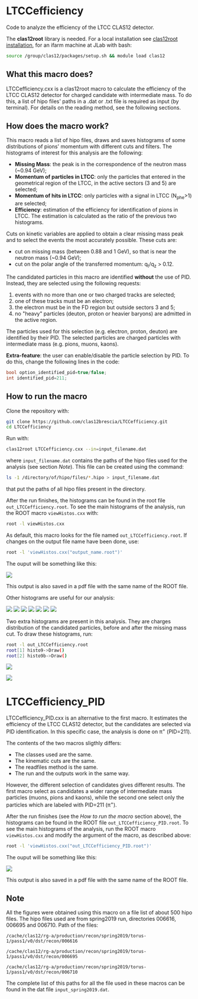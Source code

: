 # LTCCefficiency

Code to analyze the efficiency of the LTCC CLAS12 detector.

The **clas12root** library is needed. For a local installation see [clas12root installation](https://github.com/clas12brescia/LTCCefficiency/blob/main/misc/clas12root_installation.md), for an ifarm machine at JLab with bash:
```bash
source /group/clas12/packages/setup.sh && module load clas12
```


## What this macro does?

LTCCefficiency.cxx is a clas12root macro to calculate the efficiency of the LTCC CLAS12 detector for charged candidate with intermediate mass.
To do this, a list of hipo files' paths in a .dat or .txt file is required as input (by terminal).
For details on the reading method, see the following sections. 

## How does the macro work?

This macro reads a list of hipo files, draws and saves histograms of some distributions of pions' momentum with different cuts and filters.
The histograms of interest for this analysis are the following:

* **Missing Mass**: the peak is in the correspondence of the neutron mass (~0.94 GeV);
* **Momentum of particles in LTCC**: only the particles that entered in the geometrical region of the LTCC, in the active sectors (3 and 5) are selected;
* **Momentum of hits in LTCC**: only particles with a signal in LTCC (N<sub>phe</sub>>1) are selected;    
* **Efficiency**: estimation of the efficiency for identification of pions in LTCC. The estimation is calculated as the ratio of the previous two histograms.

Cuts on kinetic variables are applied to obtain a clear missing mass peak and to select the events the most accurately possible.
These cuts are:

* cut on missing mass (between 0.88 and 1 GeV), so that is near the neutron mass (~0.94 GeV);
* cut on the polar angle of the transferred momentum: q<sub>t</sub>/q<sub>z</sub> > 0.12.

The candidated particles in this macro are identified **without** the use of PID. 
Instead, they are selected using the following requests:

1. events with no more than one or two charged tracks are selected;
1. one of these tracks must be an electron;
1. the electron must be in the FD region but outside sectors 3 and 5;
1. no "heavy" particles (deuton, proton or heavier baryons) are admitted in the active region.

The particles used for this selection (e.g. electron, proton, deuton) are identified by their PID.
The selected particles are charged particles with intermediate mass (e.g. pions, muons, kaons).

**Extra-feature**: the user can enable/disable the particle selection by PID. To do this, change the following lines in the code:

```c++
bool option_identified_pid=true/false;
int identified_pid=211;
```

## How to run the macro

Clone the repository with:
```bash
git clone https://github.com/clas12brescia/LTCCefficiency.git
cd LTCCefficiency
```
Run with:
```bash
clas12root LTCCefficiency.cxx --in=input_filename.dat   
```
where `input_filename.dat` contains the paths of the hipo files used for the analysis (see section *Note*).
This file can be created using the command:
```bash
ls -1 /directory/of/hipo/files/*.hipo > input_filename.dat
```
that put the paths of all hipo files present in the directory.


After the run finishes, the histograms can be found in the root file `out_LTCCefficiency.root`.
To see the main histograms of the analysis, run the ROOT macro `viewHistos.cxx` with:

```bash
root -l viewHistos.cxx
```

As default, this macro looks for the file named `out_LTCCefficiency.root`. 
If changes on the output file name have been done, use:

```bash
root -l 'viewHistos.cxx("output_name.root")'
```

The ouput will be something like this:

![](./fig/out_LTCCefficiency.png)

This output is also saved in a pdf file with the same name of the ROOT file.

Other histograms are useful for our analysis:

![](./fig/5run_can1-1.png)
![](./fig/5run_can2-1.png)
![](./fig/5run_can3-1.png)
![](./fig/5run_can24-1.png)
![](./fig/5run_can25-1.png)
![](./fig/5run_can26-1.png)
![](./fig/5run_can27-1.png)

Two extra histograms are present in this analysis. They are charges distribution of the candidated particles, before and after the missing mass cut.
To draw these histograms, run:

```bash
root -l out_LTCCefficiency.root
root[1] histo9->Draw()
root[2] histo9b->Draw()
```

![](./fig/charge.png)

![](./fig/charge_cut.png)

# LTCCefficiency_PID

LTCCefficiency_PID.cxx is an alternative to the first macro.
It estimates the efficiency of the LTCC CLAS12 detector, but the candidates are selected via PID identification.
In this specific case, the analysis is done on &pi;<sup>+</sup> (PID=211).

The contents of the two macros sligthly differs: 
* The classes used are the same.
* The kinematic cuts are the same. 
* The readfiles method is the same.
* The run and the outputs work in the same way.

However, the different selection of candidates gives different results.
The first macro select as candidates a wider range of intermediate mass particles (muons, pions and kaons), while the second one select only the particles which are labeled with PID=211 (&pi;<sup>+</sup>). 

After the run finishes (see the *How to run the macro* section above), the histograms can be found in the ROOT file `out_LTCCefficiency_PID.root`.
To see the main histograms of the analysis, run the ROOT macro `viewHistos.cxx` and modify the argument of the macro, as described above:

```bash
root -l 'viewHistos.cxx("out_LTCCefficiency_PID.root")'
```
The ouput will be something like this:

![](./fig/out_LTCCefficiency_PID.png)

This output is also saved in a pdf file with the same name of the ROOT file.

## Note

All the figures were obtained using this macro on a file list of about 500 hipo files.
The hipo files used are from spring2019 run, directories 006616, 006695 and 006710. 
Path of the files:

`/cache/clas12/rg-a/production/recon/spring2019/torus-1/pass1/v0/dst/recon/006616`

`/cache/clas12/rg-a/production/recon/spring2019/torus-1/pass1/v0/dst/recon/006695`

`/cache/clas12/rg-a/production/recon/spring2019/torus-1/pass1/v0/dst/recon/006710`

The complete list of this paths for all the file used in these macros can be found in the dat file `input_spring2019.dat`.

<!---
#### Miscell.
---
[Passwordless git access](https://github.com/clas12brescia/LTCCefficiency/blob/main/misc/passwordless-git.md)
---
[clas12root installation](https://github.com/clas12brescia/LTCCefficiency/blob/main/misc/clas12root_installation.md)
--->  
